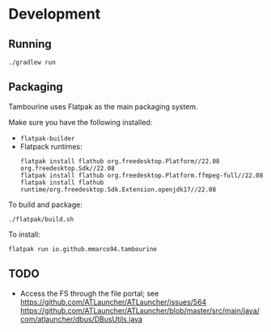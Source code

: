# Development

## Running

```
./gradlew run
```

## Packaging

Tambourine uses Flatpak as the main packaging system.

Make sure you have the following installed:

- `flatpak-builder`
- Flatpack runtimes:
  ```
  flatpak install flathub org.freedesktop.Platform//22.08 org.freedesktop.Sdk//22.08 
  flatpak install flathub org.freedesktop.Platform.ffmpeg-full//22.08
  flatpak install flathub runtime/org.freedesktop.Sdk.Extension.openjdk17//22.08 
  ```

To build and package:

```
./flatpak/build.sh
```

To install:

```
flatpak run io.github.mmarco94.tambourine
```

## TODO

- Access the FS through the file portal;
  see https://github.com/ATLauncher/ATLauncher/issues/564 https://github.com/ATLauncher/ATLauncher/blob/master/src/main/java/com/atlauncher/dbus/DBusUtils.java

